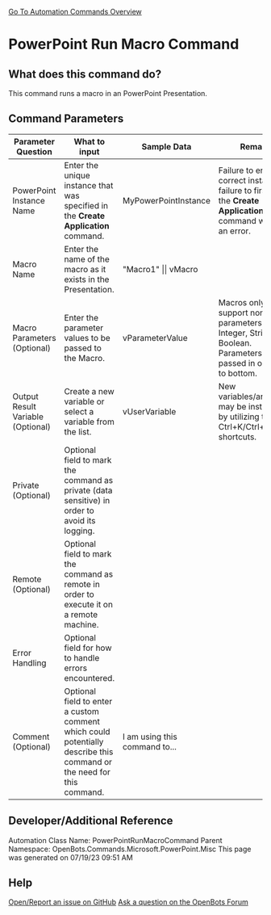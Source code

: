 <!--TITLE: PowerPoint Run Macro Command -->
<!-- SUBTITLE: a command in the Microsoft Commands\PowerPoint\Misc group. -->
[Go To Automation Commands Overview](/automation-commands)


# PowerPoint Run Macro Command


## What does this command do?
This command runs a macro in an PowerPoint Presentation.


## Command Parameters
| Parameter Question   	| What to input  	|  Sample Data 	| Remarks  	|
| ---                    | ---               | ---           | ---       |
|PowerPoint Instance Name|Enter the unique instance that was specified in the **Create Application** command.|MyPowerPointInstance|Failure to enter the correct instance or failure to first call the **Create Application** command will cause an error.|
|Macro Name|Enter the name of the macro as it exists in the Presentation.|"Macro1" \|\| vMacro||
|Macro Parameters (Optional)|Enter the parameter values to be passed to the Macro.|vParameterValue|Macros only support non-object parameters ex. Integer, String, Boolean. Parameters are passed in order top to bottom.|
|Output Result Variable (Optional)|Create a new variable or select a variable from the list.|vUserVariable|New variables/arguments may be instantiated by utilizing the Ctrl+K/Ctrl+J shortcuts.|
|Private (Optional)|Optional field to mark the command as private (data sensitive) in order to avoid its logging.|||
|Remote (Optional)|Optional field to mark the command as remote in order to execute it on a remote machine.|||
|Error Handling|Optional field for how to handle errors encountered.|||
|Comment (Optional)|Optional field to enter a custom comment which could potentially describe this command or the need for this command.|I am using this command to...||


## Developer/Additional Reference
Automation Class Name: PowerPointRunMacroCommand
Parent Namespace: OpenBots.Commands.Microsoft.PowerPoint.Misc
This page was generated on 07/19/23 09:51 AM


## Help
[Open/Report an issue on GitHub](https://github.com/OpenBotsAI/OpenBots.Studio/issues/new)
[Ask a question on the OpenBots Forum](https://openbots.ai/forums/)

